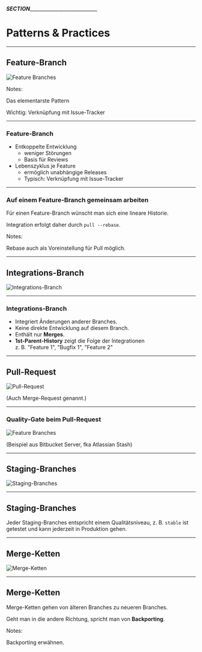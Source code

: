 ___SECTION_______________________________


Patterns & Practices
====================

_________________________________________


Feature-Branch
--------------


![Feature Branches](patterns/abb-feature-branches.png)

Notes:

Das elementarste Pattern

Wichtig: Verknüpfung mit Issue-Tracker

_________________________________________

### Feature-Branch

 * Entkoppelte Entwicklung
   - weniger Störungen
   - Basis für Reviews
 * Lebenszyklus je Feature
   - ermöglich unabhängige Releases
   - Typisch: Verknüpfung mit Issue-Tracker

_________________________________________


### Auf einem Feature-Branch gemeinsam arbeiten

Für einen Feature-Branch wünscht man sich eine lineare Historie.

Integration erfolgt daher durch `pull --rebase`.

Notes:

Rebase auch als Voreinstellung für Pull möglich.


_________________________________________


Integrations-Branch
-------------------


![Integrations-Branch](patterns/abb-integrationsbranch.png)


_________________________________________

### Integrations-Branch

 * Integriert Änderungen anderer Branches.
 * Keine direkte Entwicklung auf diesem Branch.
 * Enthält nur **Merges**.
 * **1st-Parent-History** zeigt die Folge der  Integrationen<BR/>
   z. B. "Feature 1", "Bugfix 1", "Feature 2"

_________________________________________


Pull-Request
------------

![Pull-Request](patterns/abb-pull-request.png)

(Auch Merge-Request genannt.)

_________________________________________


### Quality-Gate beim Pull-Request


![Feature Branches](patterns/abb-jenkins-pull-requests-stash-config.png)

(Beispiel aus Bitbucket Server, fka Atlassian Stash)


_________________________________________


Staging-Branches
----------------

![Staging-Branches](patterns/abb-staging-branches.png)

_________________________________________


Staging-Branches
----------------

Jeder Staging-Branches entspricht einem Qualitätsniveau, z. B. `stable` ist getestet und kann jederzeit in Produktion gehen.

_________________________________________


Merge-Ketten
------------

![Merge-Ketten](patterns/abb-merge-ketten.png)

_________________________________________

Merge-Ketten
------------

Merge-Ketten gehen von älteren Branches zu neueren Branches.

Geht man in die andere Richtung, spricht man von **Backporting**.

Notes:

Backporting erwähnen.
